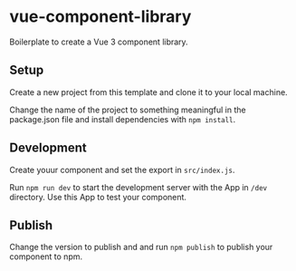 # vue-component-library

Boilerplate to create a Vue 3 component library.

## Setup

Create a new project from this template and clone it to your local machine.

Change the name of the project to something meaningful in the package.json file and install dependencies with `npm install`.

## Development

Create youur component and set the export in `src/index.js`.

Run `npm run dev` to start the development server with the App in `/dev` directory. Use this App to test your component.

## Publish

Change the version to publish and and run `npm publish` to publish your component to npm.

